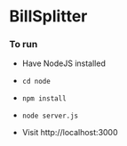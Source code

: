 # BillSplitter

### To run

 * Have NodeJS installed

 * `cd node`

 * `npm install`

 * `node server.js`

 * Visit http://localhost:3000

